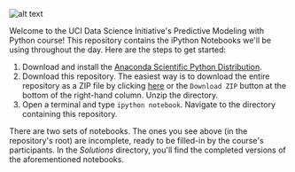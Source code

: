 ![alt text](http://datascience.uci.edu/wp-content/uploads/sites/2/2014/09/data_science_logo_with_image1.png 'UCI_data_science')

Welcome to the UCI Data Science Initiative's Predictive Modeling with Python course!  This repository contains the iPython Notebooks we'll be using throughout the day.  Here are the steps to get started:

1.  Download and install the [Anaconda Scientific Python Distribution](https://store.continuum.io/cshop/anaconda/).
2.  Download this repository.  The easiest way is to download the entire repository as a ZIP file by clicking [here](https://github.com/UCIDataScienceInitiative/PredictiveModeling_withPython/archive/master.zip) or the ```Download ZIP``` button at the bottom of the right-hand column.  Unzip the directory.  
3.  Open a terminal and type ```ipython notebook```.  Navigate to the directory containing this repository.

There are two sets of notebooks.  The ones you see above (in the repository's root) are incomplete, ready to be filled-in by the course's participants.  In the *Solutions* directory, you'll find the completed versions of the aforementioned notebooks.
